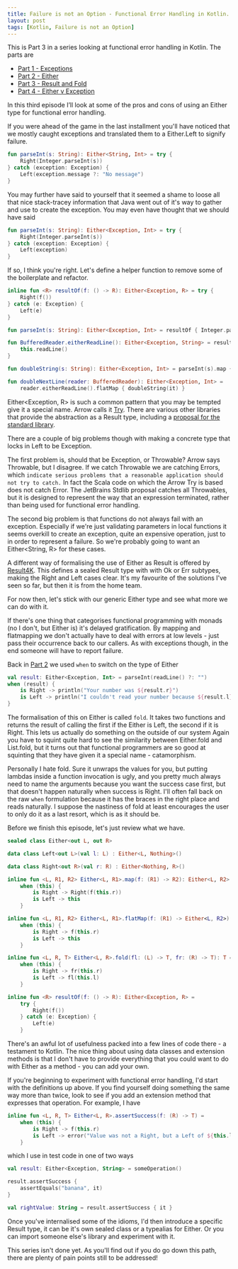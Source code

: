 ```yaml
---
title: Failure is not an Option - Functional Error Handling in Kotlin. Part 3 - Result and Fold
layout: post
tags: [Kotlin, Failure is not an Option]
---
```

This is Part 3 in a series looking at functional error handling in Kotlin. The parts are

* [Part 1 - Exceptions](failure-is-not-an-option-part-1.html)
* [Part 2 - Either](failure-is-not-an-option-part-2.html)
* [Part 3 - Result and Fold](failure-is-not-an-option-part-3.html)
* [Part 4 - Either v Exception](failure-is-not-an-option-part-4.html)

In this third episode I’ll look at some of the pros and cons of using an Either type for functional error handling.

If you were ahead of the game in the last installment you'll have noticed that we mostly caught exceptions and translated them to a Either.Left to signify failure.

```kotlin
fun parseInt(s: String): Either<String, Int> = try {
    Right(Integer.parseInt(s))
} catch (exception: Exception) {
    Left(exception.message ?: "No message")
}
```

You may further have said to yourself that it seemed a shame to loose all that nice stack-tracey information that Java went out of it's way to gather and use to create the exception. You may even have thought that we should have said

```kotlin
fun parseInt(s: String): Either<Exception, Int> = try {
    Right(Integer.parseInt(s))
} catch (exception: Exception) {
    Left(exception)
}
```

If so, I think you're right. Let's define a helper function to remove some of the boilerplate and refactor.

```kotlin
inline fun <R> resultOf(f: () -> R): Either<Exception, R> = try {
    Right(f())
} catch (e: Exception) {
    Left(e)
}

fun parseInt(s: String): Either<Exception, Int> = resultOf { Integer.parseInt(s) }

fun BufferedReader.eitherReadLine(): Either<Exception, String> = resultOf {
    this.readLine()
}

fun doubleString(s: String): Either<Exception, Int> = parseInt(s).map { 2 * it }

fun doubleNextLine(reader: BufferedReader): Either<Exception, Int> =
    reader.eitherReadLine().flatMap { doubleString(it) }
```

Either<Exception, R> is such a common pattern that you may be tempted give it a special name. Arrow calls it [Try](http://arrow-kt.io/docs/datatypes/try/). There are various other libraries that provide the abstraction as a Result type, including a [proposal for the standard library](https://youtrack.jetbrains.com/issue/KT-18608).

There are a couple of big problems though with making a concrete type that locks in Left to be Exception.

The first problem is, should that be Exception, or Throwable? Arrow says Throwable, but I disagree. If we catch Throwable we are catching Errors, which `indicate serious problems that a reasonable application should not try to catch.` In fact the Scala code on which the Arrow Try is based does not catch Error. The JetBrains Stdlib proposal catches all Throwables, but it is designed to represent the way that an expression terminated, rather than being used for functional error handling.

The second big problem is that functions do not always fail with an exception. Especially if we're just validating parameters in local functions it seems overkill to create an exception, quite an expensive operation, just to in order to represent a failure. So we're probably going to want an Either<String, R> for these cases.

A different way of formalising the use of Either as Result is offered by [Result4K](https://github.com/npryce/result4k). This defines a sealed Result type with with Ok or Err subtypes, making the Right and Left cases clear. It's my favourite of the solutions I've seen so far, but then it is from the home team.

For now then, let's stick with our generic Either type and see what more we can do with it.

If there's one thing that categorises functional programming with monads (no I don't, but Either is) it's delayed gratification. By mapping and flatmapping we don't actually have to deal with errors at low levels - just pass their occurrence back to our callers. As with exceptions though, in the end someone will have to report failure.

Back in [Part 2](failure-is-not-an-option-part-2.html) we used `when` to switch on the type of Either

```kotlin
val result: Either<Exception, Int> = parseInt(readLine() ?: "")
when (result) {
    is Right -> println("Your number was ${result.r}")
    is Left -> println("I couldn't read your number because ${result.l}")
}
```

The formalisation of this on Either is called `fold`. It takes two functions and returns the result of calling the first if the Either is Left, the second if it is Right.
This lets us actually do something on the outside of our system
Again you have to squint quite hard to see the similarity between Either.fold and List.fold, but it turns out that functional programmers are so good at squinting that they have given it a special name - catamorphism.

Personally I hate fold. Sure it unwraps the values for you, but putting lambdas inside a function invocation is ugly, and you pretty much always need to name the arguments because you want the success case first, but that doesn't happen naturally when success is Right. I'll often fall back on the raw `when` formulation because it has the braces in the right place and reads naturally. I suppose the nastiness of fold at least encourages the user to only do it as a last resort, which is as it should be.

Before we finish this episode, let's just review what we have.


```kotlin
sealed class Either<out L, out R>

data class Left<out L>(val l: L) : Either<L, Nothing>()

data class Right<out R>(val r: R) : Either<Nothing, R>()

inline fun <L, R1, R2> Either<L, R1>.map(f: (R1) -> R2): Either<L, R2> =
    when (this) {
        is Right -> Right(f(this.r))
        is Left -> this
    }

inline fun <L, R1, R2> Either<L, R1>.flatMap(f: (R1) -> Either<L, R2>): Either<L, R2> =
    when (this) {
        is Right -> f(this.r)
        is Left -> this
    }

inline fun <L, R, T> Either<L, R>.fold(fl: (L) -> T, fr: (R) -> T): T =
    when (this) {
        is Right -> fr(this.r)
        is Left -> fl(this.l)
    }

inline fun <R> resultOf(f: () -> R): Either<Exception, R> =
    try {
        Right(f())
    } catch (e: Exception) {
        Left(e)
    }
```

There's an awful lot of usefulness packed into a few lines of code there - a testament to Kotlin. The nice thing about using data classes and extension methods is that I don't have to provide everything that you could want to do with Either as a method - you can add your own.

If you're beginning to experiment with functional error handling, I'd start with the definitions up above. If you find yourself doing something the same way more than twice, look to see if you add an extension method that expresses that operation. For example, I have

```kotlin
inline fun <L, R, T> Either<L, R>.assertSuccess(f: (R) -> T) =
    when (this) {
        is Right -> f(this.r)
        is Left -> error("Value was not a Right, but a Left of ${this.l}")
    }
```

which I use in test code in one of two ways

```kotlin
val result: Either<Exception, String> = someOperation()

result.assertSuccess {
    assertEquals("banana", it)
}

val rightValue: String = result.assertSuccess { it }
```

Once you've internalised some of the idioms, I'd then introduce a specific Result type, it can be it's own sealed class or a typealias for Either. Or you can import someone else's library and experiment with it.

This series isn't done yet. As you'll find out if you do go down this path, there are plenty of pain points still to be addressed!

